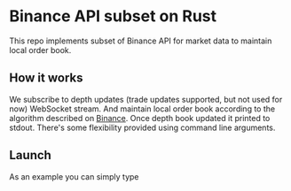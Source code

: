 # Binance API subset on Rust 
This repo implements subset of Binance API for market data to maintain
local order book. 
## How it works
We subscribe to depth updates (trade updates supported, but not used for now)
WebSocket stream. And maintain local order book according to the algorithm described on 
[Binance](https://binance-docs.github.io/apidocs/futures/en/#how-to-manage-a-local-order-book-correctly).
Once depth book updated it printed to stdout. 
There's some flexibility provided using command line arguments.

## Launch
As an example you can simply type
```

```
